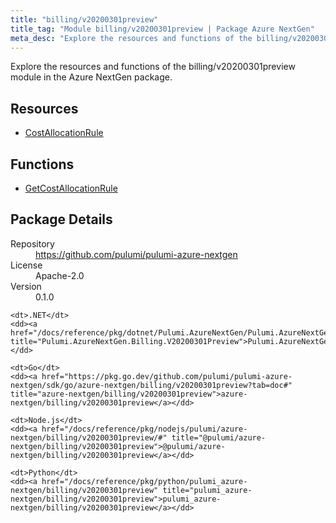 ```yaml
---
title: "billing/v20200301preview"
title_tag: "Module billing/v20200301preview | Package Azure NextGen"
meta_desc: "Explore the resources and functions of the billing/v20200301preview module in the Azure NextGen package."
---
```


<!-- WARNING: this file was generated by Pulumi Docs Generator. -->
<!-- Do not edit by hand unless you're certain you know what you are doing! -->

Explore the resources and functions of the billing/v20200301preview module in the Azure NextGen package.

<h2 id="resources">Resources</h2>
<ul class="api">
    <li><a href="costallocationrule" title="CostAllocationRule"><span class="symbol resource"></span>CostAllocationRule</a></li>
</ul>

<h2 id="functions">Functions</h2>
<ul class="api">
    <li><a href="getcostallocationrule" title="GetCostAllocationRule"><span class="symbol function"></span>GetCostAllocationRule</a></li>
</ul>

<h2 id="package-details">Package Details</h2>
<dl class="package-details">
	<dt>Repository</dt>
	<dd><a href="https://github.com/pulumi/pulumi-azure-nextgen">https://github.com/pulumi/pulumi-azure-nextgen</a></dd>
	<dt>License</dt>
	<dd>Apache-2.0</dd>
	<dt>Version</dt>
	<dd>0.1.0</dd>
</dl>



<dl class="tabular">

    <dt>.NET</dt>
    <dd><a href="/docs/reference/pkg/dotnet/Pulumi.AzureNextGen/Pulumi.AzureNextGen.Billing.V20200301Preview.html" title="Pulumi.AzureNextGen.Billing.V20200301Preview">Pulumi.AzureNextGen.Billing.V20200301Preview</a></dd>

    <dt>Go</dt>
    <dd><a href="https://pkg.go.dev/github.com/pulumi/pulumi-azure-nextgen/sdk/go/azure-nextgen/billing/v20200301preview?tab=doc#" title="azure-nextgen/billing/v20200301preview">azure-nextgen/billing/v20200301preview</a></dd>

    <dt>Node.js</dt>
    <dd><a href="/docs/reference/pkg/nodejs/pulumi/azure-nextgen/billing/v20200301preview/#" title="@pulumi/azure-nextgen/billing/v20200301preview">@pulumi/azure-nextgen/billing/v20200301preview</a></dd>

    <dt>Python</dt>
    <dd><a href="/docs/reference/pkg/python/pulumi_azure-nextgen/billing/v20200301preview" title="pulumi_azure-nextgen/billing/v20200301preview">pulumi_azure-nextgen/billing/v20200301preview</a></dd>

</dl>

